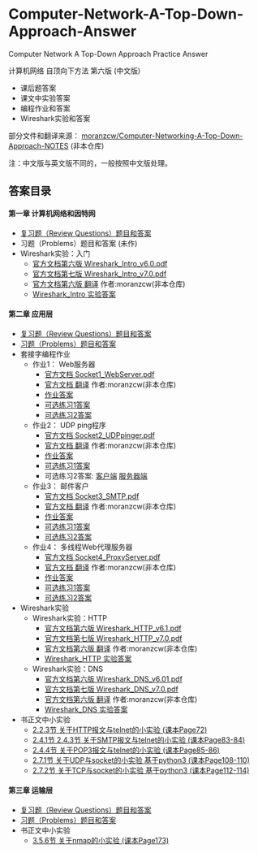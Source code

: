﻿# Computer-Network-A-Top-Down-Approach-Answer
Computer Network A Top-Down Approach Practice Answer

计算机网络 自顶向下方法 第六版  (中文版)
* 课后题答案
* 课文中实验答案
* 编程作业和答案
* Wireshark实验和答案

部分文件和翻译来源：
[moranzcw/Computer-Networking-A-Top-Down-Approach-NOTES](https://github.com/moranzcw/Computer-Networking-A-Top-Down-Approach-NOTES)
(非本仓库)

注：中文版与英文版不同的，一般按照中文版处理。
## 答案目录

#### 第一章 计算机网络和因特网
* [复习题（Review Questions）题目和答案](Chapter-1/Chapter-1-Review-Questions-Answers.md)
* 习题（Problems）题目和答案 (未作)
* Wireshark实验：入门  
  * [官方文档第六版 Wireshark_Intro_v6.0.pdf](Chapter-1/Wireshark_Intro_v6.0.pdf)
  * [官方文档第七版 Wireshark_Intro_v7.0.pdf](Chapter-1/Wireshark_Intro_v7.0.pdf)
  * [官方文档第六版 翻译](https://github.com/moranzcw/Computer-Networking-A-Top-Down-Approach-NOTES/blob/master/WiresharkLab/Wireshark%E5%AE%9E%E9%AA%8C-Intro/Wireshark%E5%AE%9E%E9%AA%8C-Intro.md) 作者:moranzcw(非本仓库)
  * [Wireshark_Intro 实验答案](Chapter-1/Wireshark_Intro-Answers.md)

#### 第二章 应用层
* [复习题（Review Questions）题目和答案](Chapter-2/Chapter-2-Review-Questions-Answers.md)
* [习题（Problems）题目和答案](Chapter-2/Chapter-2-Problems-Answers.md)
* 套接字编程作业
    * 作业1： Web服务器
        * [官方文档 Socket1_WebServer.pdf](Chapter-2/Socket-Programming-Assignment-1/Socket1_WebServer.pdf) 
        * [官方文档 翻译](https://github.com/moranzcw/Computer-Networking-A-Top-Down-Approach-NOTES/blob/master/SocketProgrammingAssignment/%E4%BD%9C%E4%B8%9A1-Web%E6%9C%8D%E5%8A%A1%E5%99%A8/%E4%BD%9C%E4%B8%9A1-Web%E6%9C%8D%E5%8A%A1%E5%99%A8-%E7%BF%BB%E8%AF%91.md) 作者:moranzcw(非本仓库)  
        * [作业答案](Chapter-2/Socket-Programming-Assignment-1/Server.py)  
        * [可选练习1答案](Chapter-2/Socket-Programming-Assignment-1/Server_thread.py)  
        * [可选练习2答案](Chapter-2/Socket-Programming-Assignment-1/Client.py)  
    * 作业2： UDP ping程序
        * [官方文档 Socket2_UDPpinger.pdf](Chapter-2/Socket-Programming-Assignment-2/Socket2_UDPpinger.pdf) 
        * [官方文档 翻译](https://github.com/moranzcw/Computer-Networking-A-Top-Down-Approach-NOTES/blob/master/SocketProgrammingAssignment/%E4%BD%9C%E4%B8%9A2-UDPping%E7%A8%8B%E5%BA%8F/%E4%BD%9C%E4%B8%9A2-UDPping%E7%A8%8B%E5%BA%8F-%E7%BF%BB%E8%AF%91.md) 作者:moranzcw(非本仓库)  
        * [作业答案](Chapter-2/Socket-Programming-Assignment-2/UDPPingerClient.py)  
        * [可选练习1答案](Chapter-2/Socket-Programming-Assignment-2/UDPpingerClientStandard.py)  
        * 可选练习2答案: [客户端](Chapter-2/Socket-Programming-Assignment-2/UDPHeartbeatClient.py)  [服务器端](Chapter-2/Socket-Programming-Assignment-2/UDPHeartbeatServer.py)  
    * 作业3： 邮件客户
        * [官方文档 Socket3_SMTP.pdf](Chapter-2/Socket-Programming-Assignment-3/Socket3_SMTP.pdf) 
        * [官方文档 翻译](https://github.com/moranzcw/Computer-Networking-A-Top-Down-Approach-NOTES/blob/master/SocketProgrammingAssignment/%E4%BD%9C%E4%B8%9A3-%E9%82%AE%E4%BB%B6%E5%AE%A2%E6%88%B7%E7%AB%AF/%E4%BD%9C%E4%B8%9A3-%E9%82%AE%E4%BB%B6%E5%AE%A2%E6%88%B7%E7%AB%AF-%E7%BF%BB%E8%AF%91.md) 作者:moranzcw(非本仓库)  
        * [作业答案](Chapter-2/Socket-Programming-Assignment-3/MailClient.py)  
        * [可选练习1答案](Chapter-2/Socket-Programming-Assignment-3/MailSSLClient.py)  
        * [可选练习2答案](Chapter-2/Socket-Programming-Assignment-3/MailTextPicClient.py)  
    * 作业4： 多线程Web代理服务器  
        * [官方文档 Socket4_ProxyServer.pdf](Chapter-2/Socket-Programming-Assignment-4/Socket4_ProxyServer.pdf) 
        * [官方文档 翻译](https://github.com/moranzcw/Computer-Networking-A-Top-Down-Approach-NOTES/blob/master/SocketProgrammingAssignment/%E4%BD%9C%E4%B8%9A4-%E5%A4%9A%E7%BA%BF%E7%A8%8BWeb%E4%BB%A3%E7%90%86%E6%9C%8D%E5%8A%A1%E5%99%A8/%E4%BD%9C%E4%B8%9A4-%E5%A4%9A%E7%BA%BF%E7%A8%8BWeb%E4%BB%A3%E7%90%86%E6%9C%8D%E5%8A%A1%E5%99%A8-%E7%BF%BB%E8%AF%91.md) 作者:moranzcw(非本仓库)  
        * [作业答案](Chapter-2/Socket-Programming-Assignment-4/ProxyServer.py)  
        * [可选练习1答案](Chapter-2/Socket-Programming-Assignment-4/ProxyServer404.py)  
        * [可选练习2答案](Chapter-2/Socket-Programming-Assignment-4/ProxyServerPost.py)  
* Wireshark实验 
    * Wireshark实验：HTTP 
        * [官方文档第六版 Wireshark_HTTP_v6.1.pdf](Chapter-2/Wireshark_HTTP/Wireshark_HTTP_v6.1.pdf) 
        * [官方文档第七版 Wireshark_HTTP_v7.0.pdf](Chapter-2/Wireshark_HTTP/Wireshark_HTTP_v7.0.pdf) 
        * [官方文档第六版 翻译](https://github.com/moranzcw/Computer-Networking-A-Top-Down-Approach-NOTES/blob/master/WiresharkLab/Wireshark%E5%AE%9E%E9%AA%8C-HTTP/Wireshark%E5%AE%9E%E9%AA%8C-HTTP.md) 作者:moranzcw(非本仓库)  
        * [Wireshark_HTTP 实验答案](Chapter-2/Wireshark_HTTP/Wireshark_HTTP-Answer.md) 
    * Wireshark实验：DNS 
        * [官方文档第六版 Wireshark_DNS_v6.01.pdf](Chapter-2/Wireshark_DNS/Wireshark_DNS_v6.01.pdf) 
        * [官方文档第七版 Wireshark_DNS_v7.0.pdf](Chapter-2/Wireshark_DNS/Wireshark_DNS_v7.0.pdf) 
        * [官方文档第六版 翻译](https://github.com/moranzcw/Computer-Networking-A-Top-Down-Approach-NOTES/blob/master/WiresharkLab/Wireshark%E5%AE%9E%E9%AA%8C-DNS/Wireshark%E5%AE%9E%E9%AA%8C-DNS.md) 作者:moranzcw(非本仓库) 
        * [Wireshark_DNS 实验答案](Chapter-2/Wireshark_DNS/Wireshark_DNS-Answer.md) 
* 书正文中小实验
  * [2.2.3节 关于HTTP报文与telnet的小实验 (课本Page72)](Chapter-2/2.2.3-HTTP-telnet-test/test-answers.md) 
  * [2.4.1节 2.4.3节 关于SMTP报文与telnet的小实验 (课本Page83-84)](Chapter-2/2.4.1-2.4.3-SMTP-telnet-test/test-answers.md) 
  * [2.4.4节 关于POP3报文与telnet的小实验 (课本Page85-86)](Chapter-2/2.4.4-POP3-telnet-test/test-answers.md) 
  * [2.7.1节 关于UDP与socket的小实验 基于python3 (课本Page108-110)](Chapter-2/2.7.1-UDP-Socket-test) 
  * [2.7.2节 关于TCP与socket的小实验 基于python3 (课本Page112-114)](Chapter-2/2.7.2-TCP-Socket-test) 

#### 第三章 运输层  
* [复习题（Review Questions）题目和答案](Chapter-3/Chapter-3-Review-Questions-Answers.md)
* [习题（Problems）题目和答案](Chapter-3/Chapter-3-Problems-Answers.md)
* 书正文中小实验
    * [3.5.6节 关于nmap的小实验 (课本Page173)](Chapter-3/3.5.6-nmap-test/test-answers.md)